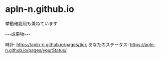 # apln-n.github.io
挙動確認用も兼ねています

---成果物---

時計: https://apln-n.github.io/pages/tick
あなたのステータス: https://apln-n.github.io/pages/yourStatus/
